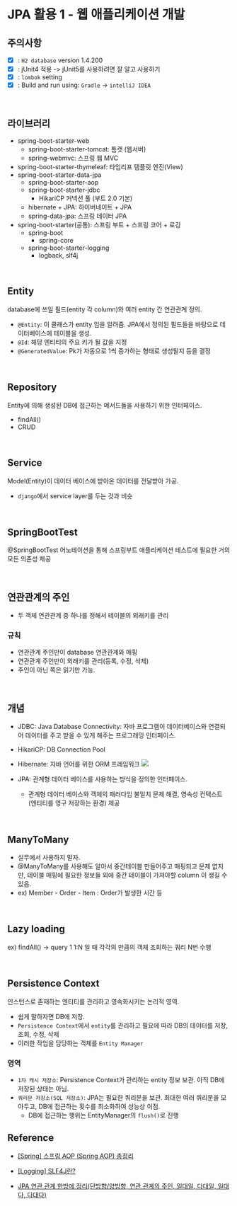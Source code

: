 # JPA 활용 1 - 웹 애플리케이션 개발

## 주의사항

-   [x] : `H2 database` version 1.4.200
-   [x] : jUnit4 적용 -> jUnit5를 사용하려면 잘 알고 사용하기
-   [x] : `lombok` setting
-   [x] : Build and run using: `Gradle` -> `intelliJ IDEA`

<br />

## 라이브러리

-   spring-boot-starter-web
    -   spring-boot-starter-tomcat: 톰캣 (웹서버)
    -   spring-webmvc: 스프링 웹 MVC
-   spring-boot-starter-thymeleaf: 타임리프 템플릿 엔진(View)
-   spring-boot-starter-data-jpa
    -   spring-boot-starter-aop
    -   spring-boot-starter-jdbc
        -   HikariCP 커넥션 풀 (부트 2.0 기본)
    -   hibernate + JPA: 하이버네이트 + JPA
    -   spring-data-jpa: 스프링 데이터 JPA
-   spring-boot-starter(공통): 스프링 부트 + 스프링 코어 + 로깅
    -   spring-boot
        -   spring-core
    -   spring-boot-starter-logging
        -   logback, slf4j

<br />

## Entity

database에 쓰일 필드(entity 각 column)와 여러 entity 간 연관관계 정의.

-   `@Entity`: 이 클래스가 entity 임을 알려줌. JPA에서 정의된 필드들을 바탕으로 데이터베이스에 테이블을 생성.
-   `@Id`: 해당 엔티티의 주요 키가 될 값을 지정
-   `@GeneratedValue`: Pk가 자동으로 1씩 증가하는 형태로 생성될지 등을 결정

<br />

## Repository

Entity에 의해 생성된 DB에 접근하는 메서드들을 사용하기 위한 인터페이스.

-   findAll()
-   CRUD

<br />

## Service

Model(Entity)이 데이터 베이스에 받아온 데이터를 전달받아 가공.

-   `django`에서 service layer를 두는 것과 비슷

<br />

## SpringBootTest

@SpringBootTest 어노테이션을 통해 스프링부트 애플리케이션 테스트에 필요한 거의 모든 의존성 제공

<br />

## 연관관계의 주인

-   두 객체 연관관계 중 하나를 정해서 테이블의 외래키를 관리

### 규칙

-   연관관계 주인만이 database 연관관계와 매핑
-   연관관계 주인만이 외래키를 관리(등록, 수정, 삭제)
-   주인이 아닌 쪽은 읽기만 가능.

<br />

## 개념

-   JDBC: Java Database Connectivity: 자바 프로그램이 데이터베이스와 연결되어 데이터를 주고 받을 수 있게 해주는 프로그래밍 인터페이스.

-   HikariCP: DB Connection Pool
-   Hibernate: 자바 언어를 위한 ORM 프레임워크
    <img src = "https://user-images.githubusercontent.com/48986787/130643074-1e9bc19b-c81a-42d4-bfaf-921ef8e4bd9f.png">

-   JPA: 관계형 데이터 베이스를 사용하는 방식을 정의한 인터페이스.
    -   관계형 데이터 베이스와 객체의 패러다임 불일치 문제 해결, 영속성 컨텍스트(엔티티를 영구 저장하는 환경) 제공

<br />

## ManyToMany

-   실무에서 사용하지 말자.
-   @ManyToMany를 사용해도 알아서 중간테이블 만들어주고 매핑되고 문제 없지만, 테이블 매핑에 필요한 정보들 외에 중간 테이블이 가져야할 column 이 생길 수 있음.
-   ex) Member - Order - Item : Order가 발생한 시간 등

<br />

## Lazy loading

ex) findAll() -> query 1
1:N 일 때 각각의 만큼의 객체 조회하는 쿼리 N번 수행

<br />

## Persistence Context

인스턴스로 존재하는 엔티티를 관리하고 영속화시키는 논리적 영역.

-   쉽게 말하자면 DB에 저장.
-   `Persistence Context`에서 `entity`를 관리하고 필요에 따라 DB의 데이터를 저장, 조회, 수정, 삭제
-   이러한 작업을 담당하는 객체를 `Entity Manager`

### 영역

-   `1차 캐시 저장소`: Persistence Context가 관리하는 entity 정보 보관. 아직 DB에 저장된 상태는 아님.
-   `쿼리문 저장소(SQL 저장소)`: JPA는 필요한 쿼리문을 보관. 최대한 여러 쿼리문을 모아두고, DB에 접근하는 횟수를 최소화하여 성능상 이점.
    -   DB에 접근하는 행위는 EntityManager의 `flush()`로 진행

## Reference

-   [[Spring] 스프링 AOP (Spring AOP) 총정리](https://engkimbs.tistory.com/746#:~:text=AOP%EB%8A%94%20Aspect%20Oriented%20Programming,%EC%9C%BC%EB%A1%9C%20%EA%B0%81%EA%B0%81%20%EB%AA%A8%EB%93%88%ED%99%94%ED%95%98%EA%B2%A0%EB%8B%A4%EB%8A%94%20%EA%B2%83%EC%9D%B4%EB%8B%A4.)

-   [[Logging] SLF4J란?](https://livenow14.tistory.com/63)

-   [JPA 연관 관계 한방에 정리(단방향/양방향, 연관 관계의 주인, 일대일, 다대일, 일대다, 다대다)](https://jeong-pro.tistory.com/231)
